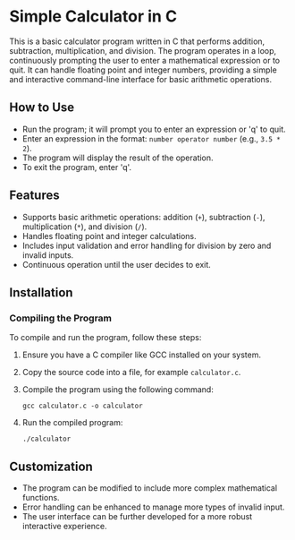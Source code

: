 # Simple Calculator in C
This is a basic calculator program written in C that performs addition, subtraction, multiplication, and division. The program operates in a loop, continuously prompting the user to enter a mathematical expression or to quit. It can handle floating point and integer numbers, providing a simple and interactive command-line interface for basic arithmetic operations.

## How to Use
- Run the program; it will prompt you to enter an expression or 'q' to quit.
- Enter an expression in the format: `number operator number` (e.g., `3.5 * 2`).
- The program will display the result of the operation.
- To exit the program, enter 'q'.

## Features
- Supports basic arithmetic operations: addition (`+`), subtraction (`-`), multiplication (`*`), and division (`/`).
- Handles floating point and integer calculations.
- Includes input validation and error handling for division by zero and invalid inputs.
- Continuous operation until the user decides to exit.

## Installation

### Compiling the Program
To compile and run the program, follow these steps:
1. Ensure you have a C compiler like GCC installed on your system.
2. Copy the source code into a file, for example `calculator.c`.
3. Compile the program using the following command:

    ```
    gcc calculator.c -o calculator
    ```

4. Run the compiled program:

    ```
    ./calculator
    ```

## Customization
- The program can be modified to include more complex mathematical functions.
- Error handling can be enhanced to manage more types of invalid input.
- The user interface can be further developed for a more robust interactive experience.
